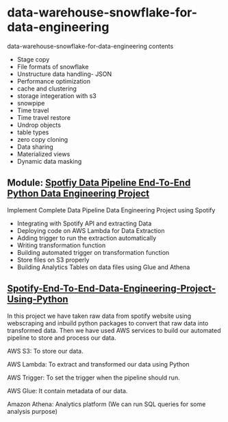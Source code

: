 # data-warehouse-snowflake-for-data-engineering
data-warehouse-snowflake-for-data-engineering 
contents 
* Stage copy
* File formats of snowflake
* Unstructure data handling- JSON
* Performance optimization
* cache and clustering
* storage integeration with s3
* snowpipe
* Time travel
* Time travel restore
* Undrop objects
* table types
* zero copy cloning
* Data sharing
* Materialized views
* Dynamic data masking 

## Module: [Spotfiy Data Pipeline End-To-End Python Data Engineering Project](https://github.com/knagabharathi/Darsh_DataWarehouse/tree/main/02_End_to_end_Spotify_proj)
Implement Complete Data Pipeline Data Engineering Project using Spotify 
* Integrating with Spotify API and extracting Data
* Deploying code on AWS Lambda for Data Extraction
* Adding trigger to run the extraction automatically 
* Writing transformation function
* Building automated trigger on transformation function 
* Store files on S3 properly
* Building Analytics Tables on data files using Glue and Athena

## [Spotify-End-To-End-Data-Engineering-Project-Using-Python](https://github.com/knagabharathi/Darsh_DataWarehouse/tree/main/02_End_to_end_Spotify_proj)

In this project we have taken raw data from spotify website using webscraping and inbuild python packages to convert that raw data into transformed data.
Then we have used AWS services to build our automated pipeline to store and process our data.

AWS S3: To store our data.


AWS Lambda: To extract and transformed our data using Python


AWS Trigger: To set the trigger when the pipeline should run.


AWS Glue: It contain metadata of our data.


Amazon Athena: Analytics platform (We can run SQL queries for some analysis purpose)

